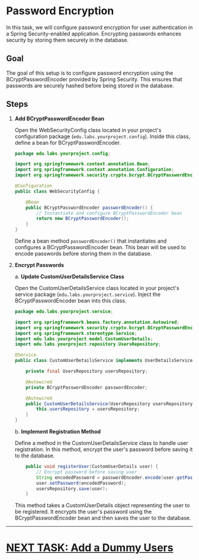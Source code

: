 # Password Encryption

In this task, we will configure password encryption for user authentication in a Spring Security-enabled application. Encrypting passwords enhances security by storing them securely in the database.

## Goal

The goal of this setup is to configure password encryption using the BCryptPasswordEncoder provided by Spring Security. This ensures that passwords are securely hashed before being stored in the database.

## Steps

1. **Add BCryptPasswordEncoder Bean**

   Open the WebSecurityConfig class located in your project's configuration package (`edu.labs.yourproject.config`). Inside this class, define a bean for BCryptPasswordEncoder.

   ```java
   package edu.labs.yourproject.config;

   import org.springframework.context.annotation.Bean;
   import org.springframework.context.annotation.Configuration;
   import org.springframework.security.crypto.bcrypt.BCryptPasswordEncoder;

   @Configuration
   public class WebSecurityConfig {

       @Bean
       public BCryptPasswordEncoder passwordEncoder() {
           // Instantiate and configure BCryptPasswordEncoder bean
           return new BCryptPasswordEncoder();
       }
   }
   ```

   Define a bean method `passwordEncoder()` that instantiates and configures a BCryptPasswordEncoder bean. This bean will be used to encode passwords before storing them in the database.

2. **Encrypt Passwords**

   a. **Update CustomUserDetailsService Class**

   Open the CustomUserDetailsService class located in your project's service package (`edu.labs.yourproject.service`). Inject the BCryptPasswordEncoder bean into this class.

      ```java
      package edu.labs.yourproject.service;

      import org.springframework.beans.factory.annotation.Autowired;
      import org.springframework.security.crypto.bcrypt.BCryptPasswordEncoder;
      import org.springframework.stereotype.Service;
      import edu.labs.yourproject.model.CustomUserDetails;
      import edu.labs.yourproject.repository.UsersRepository;

      @Service
      public class CustomUserDetailsService implements UserDetailsService {

          private final UsersRepository usersRepository;

          @Autowired
          private BCryptPasswordEncoder passwordEncoder;

          @Autowired
          public CustomUserDetailsService(UsersRepository usersRepository) {
              this.usersRepository = usersRepository;
          }
      }
      ```

   b. **Implement Registration Method**

   Define a method in the CustomUserDetailsService class to handle user registration. In this method, encrypt the user's password before saving it to the database.

      ```java
          public void registerUser(CustomUserDetails user) {
              // Encrypt password before saving user
              String encodedPassword = passwordEncoder.encode(user.getPassword());
              user.setPassword(encodedPassword);
              usersRepository.save(user);
          }
      ```

   This method takes a CustomUserDetails object representing the user to be registered. It encrypts the user's password using the BCryptPasswordEncoder bean and then saves the user to the database.

---
# [NEXT TASK: Add a Dummy Users](add-dummy-users.md)
